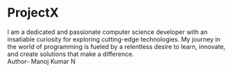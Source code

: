 # ProjectX
I am a dedicated and passionate computer science developer with an insatiable curiosity for exploring cutting-edge technologies. My journey in the world of programming is fueled by a relentless desire to learn, innovate, and create solutions that make a difference.
<br>
Author- Manoj Kumar N
